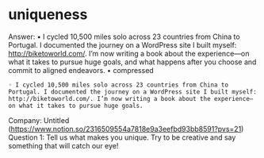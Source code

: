 # uniqueness

Answer: • I cycled 10,500 miles solo across 23 countries from China to Portugal. I documented the journey on a WordPress site I built myself: http://biketoworld.com/. I’m now writing a book about the experience—on what it takes to pursue huge goals, and what happens after you choose and commit to aligned endeavors.
• compressed

    ◦ I cycled 10,500 miles solo across 23 countries from China to Portugal. I documented the journey on a WordPress site I built myself: http://biketoworld.com/. I’m now writing a book about the experience—on what it takes to pursue huge goals.
Company: Untitled (https://www.notion.so/2316509554a7818e9a3eefbd93bb8591?pvs=21)
Question 1: Tell us what makes you unique. Try to be creative and say something that will catch our eye!